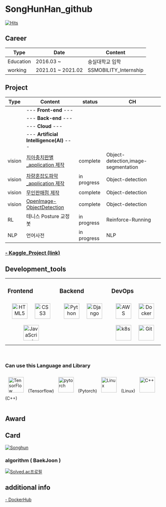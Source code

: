 # SongHunHan_github

[![Hits](https://hits.seeyoufarm.com/api/count/incr/badge.svg?url=https%3A%2F%2Fgithub.com%2FSongHunHan&count_bg=%23FF8888&title_bg=%239BB1FF&icon=&icon_color=%23D99595&title=visit+&edge_flat=false)](https://hits.seeyoufarm.com)


## Career

| Type | Date | Content | 
|------|---|---|
| Education | 2016.03 ~ | 숭실대학교 입학 |
| working | 2021.01 ~ 2021.02 | SSMOBILITY_Internship |


## Project

| Type | Content | status | CH |
|---|---|---|---|
||  --- <b>Front-end</b>  --- ||
||  --- <b>Back-end</b>  --- ||
||  --- <b>Cloud</b>  --- ||
||  --- <b>Artificial Intelligence(AI)</b>  --- ||
| vision | [치아충치판별_application 제작](https://github.com/SongHunHan/AI_cavityDetection) | complete | Object-detection,image-segmentation |
| vision | [차량혼잡도파악_application 제작](https://github.com/SongHunHan/AI_VehicleDetection) | in progress | Object-detection |
| vision | [무인판매점 제작](https://github.com/SongHunHan/AI_yolov5_autoshop) | complete | Object-detection |
| vision | [OpenImage-ObjectDetection](https://github.com/SongHunHan/OpenImage-ObjectDetection) | complete | Object-detection | using OIDv4 |
| RL | 테니스 Posture 교정 봇 | in progress | Reinforce-Running |
| NLP | 언어사전 | in progress | NLP |

### [ - Kaggle_Project (link)](https://github.com/SongHunHan/Kaggle)

## Development_tools

<table><tr><td valign="top" width="33%">

### Frontend  
<div align="center">  
<img style="margin: 10px" src="https://profilinator.rishav.dev/skills-assets/html5-original-wordmark.svg" alt="HTML5" height="50" />  
<img style="margin: 10px" src="https://profilinator.rishav.dev/skills-assets/css3-original-wordmark.svg" alt="CSS3" height="50" />  
<img style="margin: 10px" src="https://profilinator.rishav.dev/skills-assets/javascript-original.svg" alt="JavaScript" height="50" />  
</div>

</td><td valign="top" width="33%">

### Backend  
<div align="center">  
<img style="margin: 10px" src="https://profilinator.rishav.dev/skills-assets/python-original.svg" alt="Python" height="50" />  
<img style="margin: 10px" src="https://profilinator.rishav.dev/skills-assets/django-original.svg" alt="Django" height="50" />  
</div>

</td><td valign="top" width="33%">

### DevOps  
<div align="center">  
<img style="margin: 10px" src="https://profilinator.rishav.dev/skills-assets/amazonwebservices-original-wordmark.svg" alt="AWS" height="50" />  
<img style="margin: 10px" src="https://profilinator.rishav.dev/skills-assets/docker-original-wordmark.svg" alt="Docker" height="50" />
  <img style="margin: 10px" src="https://profilinator.rishav.dev/skills-assets/kubernetes-icon.svg" alt="k8s" height="50" />  
<img style="margin: 10px" src="https://profilinator.rishav.dev/skills-assets/git-scm-icon.svg" alt="Git" height="50" />  
</div>

</td></tr></table>  

<br/>  
<table>

### Can use this Language and Library
<div align="left">
<img style="margin: 10px" src="https://profilinator.rishav.dev/skills-assets/tensorflow-icon.svg" alt="TensorFlow" height="50" />  
(Tensorflow)
<img style="margin: 10px" src="https://profilinator.rishav.dev/skills-assets/pytorch-icon.svg" alt="pytorch" height="50" /> 
(Pytorch)
<img style="margin: 10px" src="https://profilinator.rishav.dev/skills-assets/linux-original.svg" alt="Linux" height="50" />  
(Linux)
<img style="margin: 10px" src="https://profilinator.rishav.dev/skills-assets/cplusplus-original.svg" alt="C++" height="50" />  
(C++)
</div>
</table>  
  
## Award

## Card

[![Songhun](https://github-readme-stats.vercel.app/api?username=SongHunHan)](https://github.com/SongHunHan)

### algorithm ( BaekJoon )
[![Solved.ac프로필](http://mazassumnida.wtf/api/v2/generate_badge?boj=gksthdgns3)](https://solved.ac/profile/gksthdgns3)

## additional info
[ - DockerHub](https://hub.docker.com/repository/docker/hansonghun/songhun_pytorch/tags?page=1&ordering=last_updated) 

